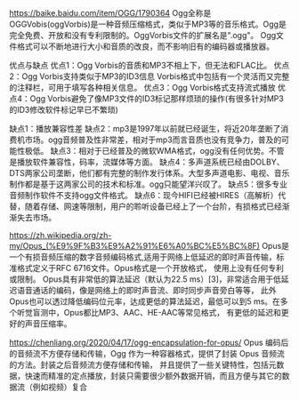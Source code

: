 
https://baike.baidu.com/item/OGG/1790364
Ogg全称是OGGVobis(oggVorbis)是一种音频压缩格式，类似于MP3等的音乐格式。Ogg是完全免费、开放和没有专利限制的。OggVorbis文件的扩展名是".ogg"。
Ogg文件格式可以不断地进行大小和音质的改良，而不影响旧有的编码器或播放器。

优点与缺点
优点1：Ogg Vorbis的音质和MP3不相上下，但无法和FLAC比。
优点2：Ogg Vorbis支持类似于MP3的ID3信息
Vorbis格式中包括有一个灵活而又完整的注释栏，可用于填写各种相关信息。
优点3：Ogg Vorbis格式支持流式播放
优点4：Ogg Vorbis避免了像MP3文件的ID3标记那样烦琐的操作(有很多针对MP3的ID3修改软件标记早已不繁琐)

缺点1：播放兼容性差
缺点2：mp3是1997年以前就已经诞生，将近20年垄断了消费机市场。ogg音频普及性非常差，相对于mp3而言音质也没有竞争力，普及的可能性极低。
缺点3：相对于已经普及的微软WMA格式，ogg没有任何优势。不管是播放软件兼容性，码率，流媒体等方面。
缺点4：多声道系统已经由DOLBY、DTS两家公司垄断，他们都有完整的制作发行体系。大型多声道电影、电视、音乐制作都是基于这两家公司的技术和标准。ogg只能望洋兴叹了。
缺点5：很多专业音频制作软件不支持ogg文件格式。
缺点6：现今HIFI已经被HIRES（高解析）代替，随着存储、网速等限制，用户的聆听设备已经上了一个台阶，有损格式已经渐渐失去市场。



https://zh.wikipedia.org/zh-my/Opus_(%E9%9F%B3%E9%A2%91%E6%A0%BC%E5%BC%8F)
Opus是一个有损音频压缩的数字音频编码格式,适用于网络上低延迟的即时声音传输，标准格式定义于RFC 6716文件。Opus格式是一个开放格式，
使用上没有任何专利或限制。
Opus具有非常低的算法延迟（默认为22.5 ms）[3]，非常适合用于低延迟语音通话的编码，像是网络上的即时声音流、即时同步声音旁白等等，
此外Opus也可以透过降低编码位元率，达成更低的算法延迟，最低可以到5 ms。在多个听觉盲测中，Opus都比MP3、AAC、HE-AAC等常见格式，
有更低的延迟和更好的声音压缩率。


https://chenliang.org/2020/04/17/ogg-encapsulation-for-opus/
Opus 编码后的音频流不方便存储和传输，Ogg 作为一种容器格式，提供了封装 Opus 音频流的方法。封装之后音频流方便存储和传输，
并且提供了一些关键特性，包括元数据，快速而精准的定点播放，封装只需要很少额外数据开销，而且方便与其它的数据流（例如视频）复合